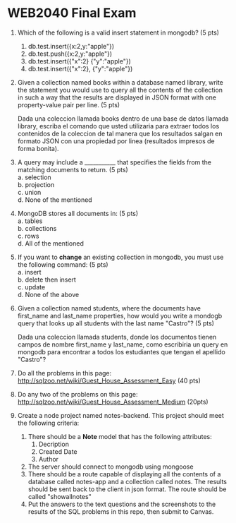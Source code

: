 # WEB2040 Final Exam

1. Which of the following is a valid insert statement in mongodb? (5 pts)  
    1. db.test.insert({x:2,y:"apple"})  
    2. db.test.push({x:2,y:"apple"})  
    3. db.test.insert({"x":2} {"y":"apple"})  
    4. db.test.insert({"x":2}, {"y":"apple"})  

2. Given a collection named books within a database named library, write the statement you would use to query all the contents of the collection in such a way that the results are displayed in JSON format with one property-value pair per line. (5 pts)   

    Dada una coleccion llamada books dentro de una base de datos llamada library, escriba el comando que usted utilizaria para extraer todos los contenidos de la coleccion de tal manera que los resultados salgan en formato JSON con una propiedad por linea (resultados impresos de forma bonita).  


3. A query may include a ___________ that specifies the fields from the matching documents to return. (5 pts)  
    a. selection  
    b. projection  
    c. union  
    d. None of the mentioned  

4. MongoDB stores all documents in: (5 pts)   
    a. tables  
    b. collections  
    c. rows  
    d. All of the mentioned  

5. If you want to **change** an existing collection in mongodb, you must use the following command: (5 pts)  
    a. insert  
    b. delete then insert  
    c. update  
    d. None of the above  

6. Given a collection named students, where the documents have first_name and last_name properties, how would you write a mondogb query that looks up all students with the last name "Castro"? (5 pts)  

    Dada una coleccion llamada students, donde los documentos tienen campos de nombre first_name y last_name, como escribiria un query en mongodb para encontrar a todos los estudiantes que tengan el apellido "Castro"?

8. Do all the problems in this page: http://sqlzoo.net/wiki/Guest_House_Assessment_Easy (40 pts)

9. Do any two of the problems on this page: http://sqlzoo.net/wiki/Guest_House_Assessment_Medium (20pts)

10. Create a node project named notes-backend. This project should meet the following criteria:
    1. There should be a **Note** model that has the following attributes:
        1. Decription
        2. Created Date
        3. Author
    2. The server should connect to mongodb using mongoose
    3. There should be a route capable of displaying all the contents of a database called notes-app and a collection called notes. The results should be sent back to the client in json format. The route should be called "showallnotes"
    4. Put the answers to the text questions and the screenshots to the results of the SQL problems in this repo, then submit to Canvas.
